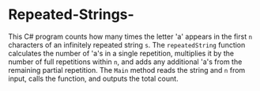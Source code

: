 # Repeated-Strings-
This C# program counts how many times the letter 'a' appears in the first `n` characters of an infinitely repeated string `s`. The `repeatedString` function calculates the number of 'a's in a single repetition, multiplies it by the number of full repetitions within `n`, and adds any additional 'a's from the remaining partial repetition. The `Main` method reads the string and `n` from input, calls the function, and outputs the total count.
